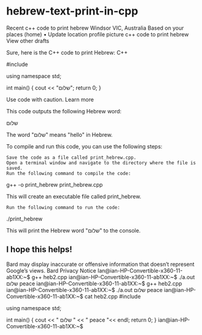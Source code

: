 # hebrew-text-print-in-cpp
 Recent
c++ code to print hebrew
Windsor VIC, Australia
Based on your places (home) • Update location
profile picture
c++ code to print hebrew
View other drafts

Sure, here is the C++ code to print Hebrew:
C++

#include <iostream>

using namespace std;

int main() {
  cout << "שלום";
  return 0;
}

Use code with caution. Learn more

This code outputs the following Hebrew word:

שלום

The word "שלום" means "hello" in Hebrew.

To compile and run this code, you can use the following steps:

    Save the code as a file called print_hebrew.cpp.
    Open a terminal window and navigate to the directory where the file is saved.
    Run the following command to compile the code:
    

g++ -o print_hebrew print_hebrew.cpp

This will create an executable file called print_hebrew.

    Run the following command to run the code:

./print_hebrew

This will print the Hebrew word "שלום" to the console.

I hope this helps!
-------------------------------------------------------------------------------------------------------------

Bard may display inaccurate or offensive information that doesn’t represent Google’s views. Bard Privacy Notice
Ian@ian-HP-Convertible-x360-11-ab1XX:~$ g++ heb2.cpp
ian@ian-HP-Convertible-x360-11-ab1XX:~$ ./a.out
שלום peace 
ian@ian-HP-Convertible-x360-11-ab1XX:~$ g++ heb2.cpp
ian@ian-HP-Convertible-x360-11-ab1XX:~$ ./a.out
  שלום  peace 
ian@ian-HP-Convertible-x360-11-ab1XX:~$ cat heb2.cpp
#include <iostream>

using namespace std;

int main() {
  cout <<  "  שלום " << " peace "<< endl;
  return 0;
}
ian@ian-HP-Convertible-x360-11-ab1XX:~$ 
